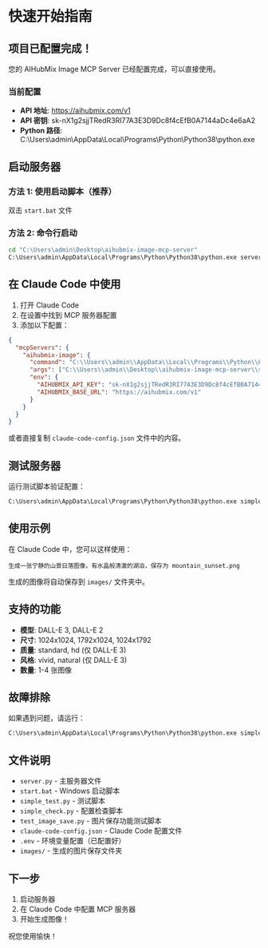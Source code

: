 # 快速开始指南

## 项目已配置完成！

您的 AIHubMix Image MCP Server 已经配置完成，可以直接使用。

### 当前配置
- **API 地址**: https://aihubmix.com/v1
- **API 密钥**: sk-nX1g2sjjTRedR3RI77A3E3D9Dc8f4cEfB0A7144aDc4e6aA2
- **Python 路径**: C:\Users\admin\AppData\Local\Programs\Python\Python38\python.exe

## 启动服务器

### 方法 1: 使用启动脚本（推荐）
双击 `start.bat` 文件

### 方法 2: 命令行启动
```cmd
cd "C:\Users\admin\Desktop\aihubmix-image-mcp-server"
C:\Users\admin\AppData\Local\Programs\Python\Python38\python.exe server.py
```

## 在 Claude Code 中使用

1. 打开 Claude Code
2. 在设置中找到 MCP 服务器配置
3. 添加以下配置：

```json
{
  "mcpServers": {
    "aihubmix-image": {
      "command": "C:\\Users\\admin\\AppData\\Local\\Programs\\Python\\Python38\\python.exe",
      "args": ["C:\\Users\\admin\\Desktop\\aihubmix-image-mcp-server\\server.py"],
      "env": {
        "AIHUBMIX_API_KEY": "sk-nX1g2sjjTRedR3RI77A3E3D9Dc8f4cEfB0A7144aDc4e6aA2",
        "AIHUBMIX_BASE_URL": "https://aihubmix.com/v1"
      }
    }
  }
}
```

或者直接复制 `claude-code-config.json` 文件中的内容。

## 测试服务器

运行测试脚本验证配置：
```cmd
C:\Users\admin\AppData\Local\Programs\Python\Python38\python.exe simple_test.py
```

## 使用示例

在 Claude Code 中，您可以这样使用：

```
生成一张宁静的山景日落图像，有水晶般清澈的湖泊，保存为 mountain_sunset.png
```

生成的图像将自动保存到 `images/` 文件夹中。

## 支持的功能

- **模型**: DALL-E 3, DALL-E 2
- **尺寸**: 1024x1024, 1792x1024, 1024x1792
- **质量**: standard, hd (仅 DALL-E 3)
- **风格**: vivid, natural (仅 DALL-E 3)
- **数量**: 1-4 张图像

## 故障排除

如果遇到问题，请运行：
```cmd
C:\Users\admin\AppData\Local\Programs\Python\Python38\python.exe simple_check.py
```

## 文件说明

- `server.py` - 主服务器文件
- `start.bat` - Windows 启动脚本
- `simple_test.py` - 测试脚本
- `simple_check.py` - 配置检查脚本
- `test_image_save.py` - 图片保存功能测试脚本
- `claude-code-config.json` - Claude Code 配置文件
- `.env` - 环境变量配置（已配置好）
- `images/` - 生成的图片保存文件夹

## 下一步

1. 启动服务器
2. 在 Claude Code 中配置 MCP 服务器
3. 开始生成图像！

祝您使用愉快！